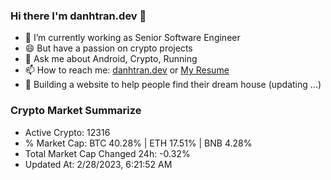 ### Hi there I'm danhtran.dev 👋

- 🔭 I’m currently working as Senior Software Engineer
- 😄 But have a passion on crypto projects
- 💬 Ask me about Android, Crypto, Running 
- 📫 How to reach me: <a href="https://danhtran.dev" target="_blank">danhtran.dev</a> or <a href="Dan-Resume.pdf" target="_blank">My Resume</a>
- 🌱 Building a website to help people find their dream house (updating ...)

### Crypto Market Summarize
- Active Crypto: 12316
- % Market Cap: BTC 40.28% | ETH 17.51% | BNB 4.28%
- Total Market Cap Changed 24h: -0.32%
- Updated At: 2/28/2023, 6:21:52 AM
